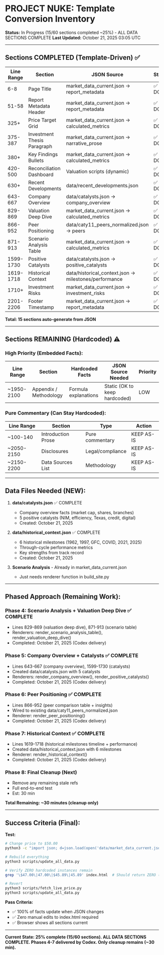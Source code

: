 # PROJECT NUKE: Template Conversion Inventory

**Status:** In Progress (15/60 sections completed ~25%) - ALL DATA SECTIONS COMPLETE
**Last Updated:** October 21, 2025 03:05 UTC

---

## Sections COMPLETED (Template-Driven) ✅

| Line Range | Section | JSON Source | Status |
|------------|---------|-------------|--------|
| 6-8 | Page Title | market_data_current.json → report_metadata | ✅ DONE |
| 51-58 | Report Metadata Header | market_data_current.json → report_metadata | ✅ DONE |
| 325+ | Price Target Grid | market_data_current.json → calculated_metrics | ✅ DONE |
| 375-387 | Investment Thesis Paragraph | market_data_current.json → narrative_prose | ✅ DONE |
| 380+ | Key Findings Bullets | market_data_current.json → calculated_metrics | ✅ DONE |
| 420-500 | Reconciliation Dashboard | Valuation scripts (dynamic) | ✅ DONE |
| 630+ | Recent Developments | data/recent_developments.json | ✅ DONE |
| 643-667 | Company Overview | data/catalysts.json → company_overview | ✅ DONE |
| 829-869 | Valuation Deep Dive | market_data_current.json → calculated_metrics | ✅ DONE |
| 866-952 | Peer Positioning | data/caty11_peers_normalized.json → peers | ✅ DONE |
| 871-913 | Scenario Analysis Table | market_data_current.json → calculated_metrics | ✅ DONE |
| 1599-1730 | Positive Catalysts | data/catalysts.json → positive_catalysts | ✅ DONE |
| 1619-1718 | Historical Context | data/historical_context.json → milestones/performance | ✅ DONE |
| 1710+ | Investment Risks | market_data_current.json → investment_risks | ✅ DONE |
| 2201-2206 | Footer Timestamp | market_data_current.json → report_metadata | ✅ DONE |

**Total: 15 sections auto-generate from JSON**

---

## Sections REMAINING (Hardcoded) ⚠️

### High Priority (Embedded Facts):

| Line Range | Section | Hardcoded Facts | JSON Source Needed | Priority |
|------------|---------|-----------------|-------------------|----------|
| ~1950-2100 | Appendix / Methodology | Formula explanations | Static (OK to keep hardcoded) | LOW |

### Pure Commentary (Can Stay Hardcoded):

| Line Range | Section | Type | Action |
|------------|---------|------|--------|
| ~100-140 | Introduction Prose | Pure commentary | KEEP AS-IS |
| ~2050-2150 | Disclosures | Legal/compliance | KEEP AS-IS |
| ~2150-2200 | Data Sources List | Methodology | KEEP AS-IS |

---

## Data Files Needed (NEW):

1. **data/catalysts.json** ✅ COMPLETE
   - Company overview facts (market cap, shares, branches)
   - 5 positive catalysts (NIM, efficiency, Texas, credit, digital)
   - Created: October 21, 2025

2. **data/historical_context.json** ✅ COMPLETE
   - 6 historical milestones (1962, 1997, GFC, COVID, 2021, 2025)
   - Through-cycle performance metrics
   - Key strengths from track record
   - Created: October 21, 2025

3. **Scenario Analysis** - Already in market_data_current.json
   - Just needs renderer function in build_site.py

---

## Phased Approach (Remaining Work):

### Phase 4: Scenario Analysis + Valuation Deep Dive ✅ COMPLETE
- Lines 829-869 (valuation deep dive), 871-913 (scenario table)
- Renderers: render_scenario_analysis_table(), render_valuation_deep_dive()
- Completed: October 21, 2025 (Codex delivery)

### Phase 5: Company Overview + Catalysts ✅ COMPLETE
- Lines 643-667 (company overview), 1599-1730 (catalysts)
- Created data/catalysts.json with 5 catalysts
- Renderers: render_company_overview(), render_positive_catalysts()
- Completed: October 21, 2025 (Codex delivery)

### Phase 6: Peer Positioning ✅ COMPLETE
- Lines 866-952 (peer comparison table + insights)
- Wired to existing data/caty11_peers_normalized.json
- Renderer: render_peer_positioning()
- Completed: October 21, 2025 (Codex delivery)

### Phase 7: Historical Context ✅ COMPLETE
- Lines 1619-1718 (historical milestones timeline + performance)
- Created data/historical_context.json with 6 milestones
- Renderer: render_historical_context()
- Completed: October 21, 2025 (Codex delivery)

### Phase 8: Final Cleanup (Next)
- Remove any remaining stale refs
- Full end-to-end test
- Est: 30 min

**Total Remaining: ~30 minutes (cleanup only)**

---

## Success Criteria (Final):

**Test:**
```bash
# Change price to $50.00
python3 -c "import json; d=json.load(open('data/market_data_current.json')); d['price']=50.00; json.dump(d, open('data/market_data_current.json','w'), indent=2)"

# Rebuild everything
python3 scripts/update_all_data.py

# Verify ZERO hardcoded instances remain
grep '\$47.00\|47.00\|$45.89\|45.89' index.html  # Should return ZERO (or only in comments)

# Revert
python3 scripts/fetch_live_price.py
python3 scripts/update_all_data.py
```

**Pass Criteria:**
- ✅ 100% of facts update when JSON changes
- ✅ Zero manual edits to index.html required
- ✅ Browser shows all sections current

---

**Current State: 25% complete (15/60 sections). ALL DATA SECTIONS COMPLETE. Phases 4-7 delivered by Codex. Only cleanup remains (~30 min).**
